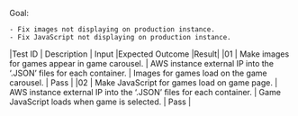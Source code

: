 Goal:

    - Fix images not displaying on production instance.
    - Fix JavaScript not displaying on production instance.

|Test ID     |   Description                                   | Input                                                               |Expected Outcome                              |Result|
|01          |	Make images for games appear in game carousel. | AWS instance external IP into the ‘.JSON’ files for each container. | Images for games load on the game carousel.  | Pass |
|02          |	Make JavaScript for games load on game page.   | AWS instance external IP into the ‘.JSON’ files for each container. | Game JavaScript loads when game is selected. | Pass |

